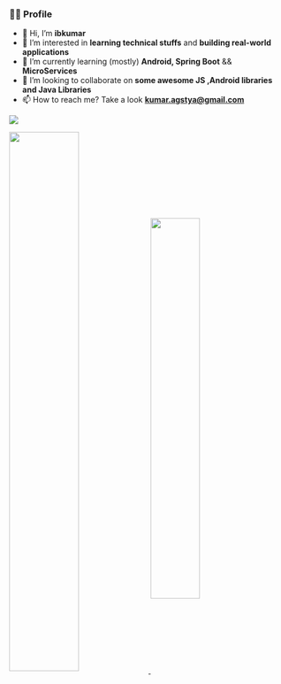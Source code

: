 ### 👨‍💻 Profile

- 👋 Hi, I’m **ibkumar**
- 👀 I’m interested in **learning technical stuffs** and **building real-world applications**
- 🌱 I’m currently learning (mostly) **Android, Spring Boot** && **MicroServices**
- 💞️ I’m looking to collaborate on **some awesome JS ,Android libraries and Java Libraries**
- 📫 How to reach me? Take a look **kumar.agstya@gmail.com**

![](https://komarev.com/ghpvc/?username=codewithibkumar&color=blue&label=Views:)

<a href="https://github-readme-stats.vercel.app/api?username=codewithibkumar&show_icons=true&count_private=true&theme=radical">
  <img align="center" src="https://github-readme-stats.vercel.app/api?username=codewithibkumar&show_icons=true&count_private=true&theme=radical" width="50%" />
</a>

<a href="https://github-readme-stats.vercel.app/api/top-langs/?username=codewithibkumar&count_private=true&theme=radical&layout=compact">
  <img align="center" src="https://github-readme-stats.vercel.app/api/top-langs/?username=codewithibkumar&count_private=true&theme=radical&layout=compact" width="42%" />
</a>
